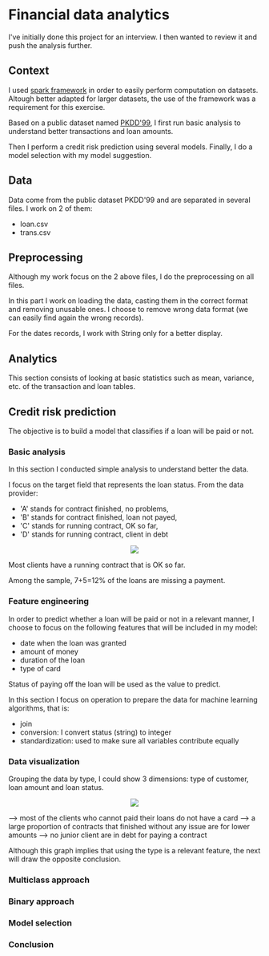 # Financial data analytics

I've initially done this project for an interview. I then wanted to review it and push the analysis further.

## Context

I used <a href="https://spark.apache.org/">spark framework</a> in order to easily perform computation on datasets. Altough better adapted for larger datasets, the use of the framework was a requirement for this exercise.

Based on a public dataset named <a href="https://sorry.vse.cz/~berka/challenge/pkdd1999/berka.htm">PKDD'99</a>, I first run basic analysis to understand better transactions and loan amounts.

Then I perform a credit risk prediction using several models. Finally, I do a model selection with my model suggestion.

## Data

Data come from the public dataset PKDD'99 and are separated in several files. I work on 2 of them:

- loan.csv
- trans.csv

## Preprocessing

Although my work focus on the 2 above files, I do the preprocessing on all files.

In this part I work on loading the data, casting them in the correct format and removing unusable ones. I choose to remove wrong data format (we can easily find again the wrong records).

For the dates records, I work with String only for a better display.

## Analytics

This section consists of looking at basic statistics such as mean, variance, etc. of the transaction and loan tables.

## Credit risk prediction

The objective is to build a model that classifies if a loan will be paid or not.

### Basic analysis

In this section I conducted simple analysis to understand better the data. 

I focus on the target field that represents the loan status. From the data provider:

- 'A' stands for contract finished, no problems,
- 'B' stands for contract finished, loan not payed,
- 'C' stands for running contract, OK so far,
- 'D' stands for running contract, client in debt

<p align="center"><img src="https://github.com/savoga/financial-data-analytics/blob/master/img/status-repartition.png"></img></p>

Most clients have a running contract that is OK so far.

Among the sample, 7+5=12% of the loans are missing a payment.

### Feature engineering

In order to predict whether a loan will be paid or not in a relevant manner, I choose to focus on the following features that will be included in my model:

- date when the loan was granted
- amount of money
- duration of the loan
- type of card

Status of paying off the loan will be used as the value to predict.

In this section I focus on operation to prepare the data for machine learning algorithms, that is:

- join
- conversion: I convert status (string) to integer
- standardization: used to make sure all variables contribute equally

### Data visualization

Grouping the data by type, I could show 3 dimensions: type of customer, loan amount and loan status.

<p align="center"><img src="https://github.com/savoga/financial-data-analytics/blob/master/img/status_type.png"></img></p>

--> most of the clients who cannot paid their loans do not have a card
--> a large proportion of contracts that finished without any issue are for lower amounts
--> no junior client are in debt for paying a contract

Although this graph implies that using the type is a relevant feature, the next will draw the opposite conclusion.


### Multiclass approach

### Binary approach

### Model selection

### Conclusion
